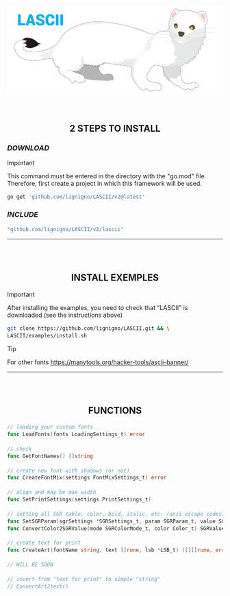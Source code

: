 
<div align="center">
  <img src="~for_readme/header.png" alt="Beautiful header image">
</div>

<br>
<br>

<h2 align="center"> 2 STEPS TO INSTALL</h2>

### ***DOWNLOAD***

> [!IMPORTANT]
> This command must be entered in the directory with the "go.mod" file.
> Therefore, first create a project in which this framework will be used.

``` bash
go get 'github.com/lignigno/LASCII/v2@latest'
```

### ***INCLUDE***
``` go
"github.com/lignigno/LASCII/v2/lascii"
```

---

<br>
<br>

<h2 align="center"> INSTALL EXEMPLES </h2>

> [!IMPORTANT]
> After installing the examples, you need to check that "LASCII" is downloaded
> (see the instructions above)

``` bash
git clone https://github.com/lignigno/LASCII.git && \
LASCII/examples/install.sh
```

> [!TIP]
> For other fonts https://manytools.org/hacker-tools/ascii-banner/

---

<br>
<br>

<h2 align="center"> FUNCTIONS </h2>

``` go
// loading your custom fonts
func LoadFonts(fonts LoadingSettings_t) error

// check
func GetFontNames() []string

// create new font with shadows (or not)
func CreateFontMix(settings FontMixSettings_t) error

// align and may be max width
func SetPrintSettings(settings PrintSettings_t)

// setting all SGR table, color, bold, italic, etc. (ansi escape codes)
func SetSGRParam(sgrSettings *SGRSettings_t, param SGRParam_t, value SGRValue_t)
func ConvertColor2SGRValue(mode SGRColorMode_t, color Color_t) SGRValue_t

// create text for print
func CreateArt(fontName string, text []rune, lsb *LSB_t) ([][]rune, error)

// WILL BE SOON

// invert from "text for print" to simple "string"
// ConvertArt2text()
```
